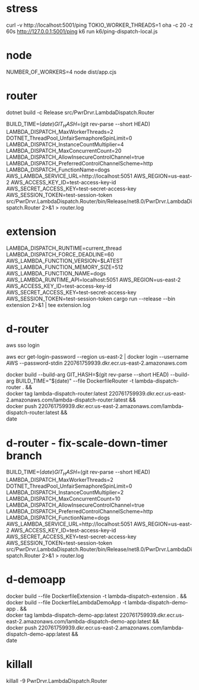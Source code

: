 # stress

curl -v http://localhost:5001/ping
TOKIO_WORKER_THREADS=1 oha -c 20 -z 60s http://127.0.0.1:5001/ping
k6 run k6/ping-dispatch-local.js

# node

NUMBER_OF_WORKERS=4 node dist/app.cjs

# router

dotnet build -c Release src/PwrDrvr.LambdaDispatch.Router

BUILD_TIME=$(date) GIT_HASH=$(git rev-parse --short HEAD) LAMBDA_DISPATCH_MaxWorkerThreads=2 DOTNET_ThreadPool_UnfairSemaphoreSpinLimit=0 LAMBDA_DISPATCH_InstanceCountMultiplier=4 LAMBDA_DISPATCH_MaxConcurrentCount=20 LAMBDA_DISPATCH_AllowInsecureControlChannel=true LAMBDA_DISPATCH_PreferredControlChannelScheme=http LAMBDA_DISPATCH_FunctionName=dogs AWS_LAMBDA_SERVICE_URL=http://localhost:5051 AWS_REGION=us-east-2 AWS_ACCESS_KEY_ID=test-access-key-id AWS_SECRET_ACCESS_KEY=test-secret-access-key AWS_SESSION_TOKEN=test-session-token src/PwrDrvr.LambdaDispatch.Router/bin/Release/net8.0/PwrDrvr.LambdaDispatch.Router 2>&1 > router.log

# extension

LAMBDA_DISPATCH_RUNTIME=current_thread LAMBDA_DISPATCH_FORCE_DEADLINE=60 AWS_LAMBDA_FUNCTION_VERSION=\$LATEST AWS_LAMBDA_FUNCTION_MEMORY_SIZE=512 AWS_LAMBDA_FUNCTION_NAME=dogs AWS_LAMBDA_RUNTIME_API=localhost:5051 AWS_REGION=us-east-2 AWS_ACCESS_KEY_ID=test-access-key-id AWS_SECRET_ACCESS_KEY=test-secret-access-key AWS_SESSION_TOKEN=test-session-token cargo run --release --bin extension 2>&1 | tee extension.log

# d-router

aws sso login

aws ecr get-login-password --region us-east-2 | docker login --username AWS --password-stdin 220761759939.dkr.ecr.us-east-2.amazonaws.com                

docker build --build-arg GIT_HASH=$(git rev-parse --short HEAD) --build-arg BUILD_TIME="$(date)" --file DockerfileRouter -t lambda-dispatch-router . && \
docker tag lambda-dispatch-router:latest 220761759939.dkr.ecr.us-east-2.amazonaws.com/lambda-dispatch-router:latest && \
docker push 220761759939.dkr.ecr.us-east-2.amazonaws.com/lambda-dispatch-router:latest && \
date

# d-router - fix-scale-down-timer branch

BUILD_TIME=$(date) GIT_HASH=$(git rev-parse --short HEAD) LAMBDA_DISPATCH_MaxWorkerThreads=2 DOTNET_ThreadPool_UnfairSemaphoreSpinLimit=0 LAMBDA_DISPATCH_InstanceCountMultiplier=2 LAMBDA_DISPATCH_MaxConcurrentCount=10 LAMBDA_DISPATCH_AllowInsecureControlChannel=true LAMBDA_DISPATCH_PreferredControlChannelScheme=http LAMBDA_DISPATCH_FunctionName=dogs AWS_LAMBDA_SERVICE_URL=http://localhost:5051 AWS_REGION=us-east-2 AWS_ACCESS_KEY_ID=test-access-key-id AWS_SECRET_ACCESS_KEY=test-secret-access-key AWS_SESSION_TOKEN=test-session-token src/PwrDrvr.LambdaDispatch.Router/bin/Release/net8.0/PwrDrvr.LambdaDispatch.Router 2>&1 > router.log

# d-demoapp

docker build --file DockerfileExtension -t lambda-dispatch-extension . && \
docker build --file DockerfileLambdaDemoApp -t lambda-dispatch-demo-app . && \
docker tag lambda-dispatch-demo-app:latest 220761759939.dkr.ecr.us-east-2.amazonaws.com/lambda-dispatch-demo-app:latest && \
docker push 220761759939.dkr.ecr.us-east-2.amazonaws.com/lambda-dispatch-demo-app:latest && \
date

# killall

killall -9 PwrDrvr.LambdaDispatch.Router
